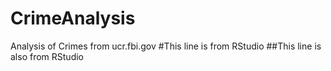 # CrimeAnalysis
Analysis of Crimes from ucr.fbi.gov
#This line is from RStudio
##This line is also from RStudio

